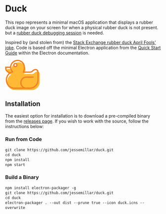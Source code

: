# Duck
This repo represents a minimal macOS application that displays a rubber duck image on your screen for when a physical rubber duck is not present. but a [rubber duck debugging session](https://rubberduckdebugging.com/) is needed.

Inspired by (and stolen from) the [Stack Exchange rubber duck April Fools' joke](https://meta.stackexchange.com/questions/308564/stack-exchange-has-been-taken-over-by-a-rubber-duck). Code is based off the minimal Electron application from the [Quick Start Guide](https://electronjs.org/docs/tutorial/quick-start) within the Electron documentation.

![Rubber Duck](duck.svg)

## Installation
The easiest option for installation is to download a pre-compiled binary from the [releases page](https://github.com/jessemillar/duck/releases). If you wish to work with the source, follow the instructions below:

### Run from Code
```
git clone https://github.com/jessemillar/duck.git
cd duck
npm install
npm start
```

### Build a Binary
```
npm install electron-packager -g
git clone https://github.com/jessemillar/duck.git
cd duck
electron-packager . --out dist --prune true --icon duck.icns --overwrite
```
